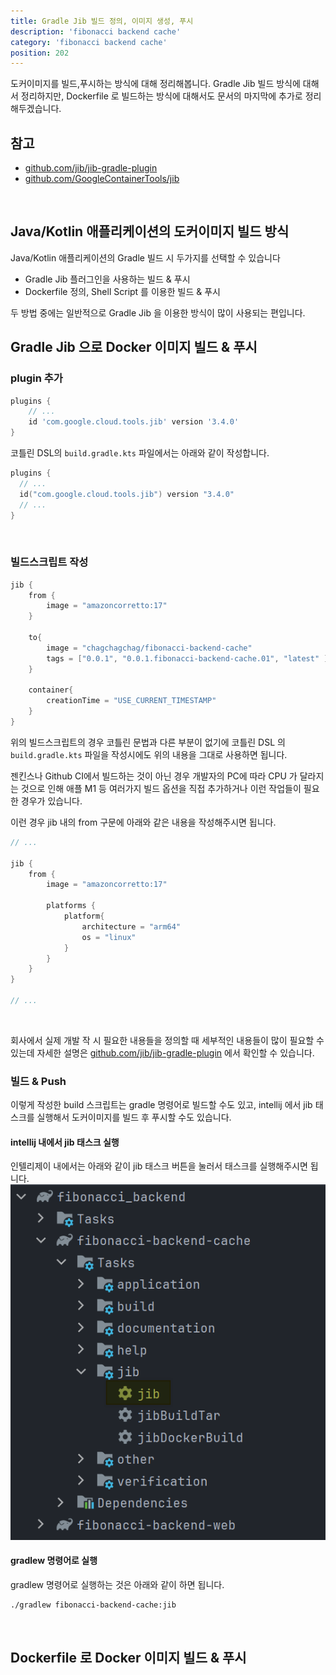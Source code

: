 ```yaml
---
title: Gradle Jib 빌드 정의, 이미지 생성, 푸시
description: 'fibonacci backend cache'
category: 'fibonacci backend cache'
position: 202
---
```


도커이미지를 빌드,푸시하는 방식에 대해 정리해봅니다. Gradle Jib 빌드 방식에 대해서 정리하지만, Dockerfile 로 빌드하는 방식에 대해서도 문서의 마지막에 추가로 정리해두겠습니다.

## 참고
- [github.com/jib/jib-gradle-plugin](https://github.com/GoogleContainerTools/jib/tree/master/jib-gradle-plugin)
- [github.com/GoogleContainerTools/jib](https://github.com/GoogleContainerTools/jib)
<br>


## Java/Kotlin 애플리케이션의 도커이미지 빌드 방식
Java/Kotlin 애플리케이션의 Gradle 빌드 시 두가지를 선택할 수 있습니다
- Gradle Jib 플러그인을 사용하는 빌드 & 푸시
- Dockerfile 정의, Shell Script 를 이용한 빌드 & 푸시

두 방법 중에는 일반적으로 Gradle Jib 을 이용한 방식이 많이 사용되는 편입니다.
<br>

## Gradle Jib 으로 Docker 이미지 빌드 & 푸시
### plugin 추가
```groovy
plugins {
    // ...
	id 'com.google.cloud.tools.jib' version '3.4.0'
}
```

코틀린 DSL의 `build.gradle.kts` 파일에서는 아래와 같이 작성합니다.
```kotlin
plugins {
  // ...
  id("com.google.cloud.tools.jib") version "3.4.0"
  // ...
}
``` 
<br>

### 빌드스크립트 작성
```groovy
jib {
	from {
		image = "amazoncorretto:17"
	}

	to{
		image = "chagchagchag/fibonacci-backend-cache"
		tags = ["0.0.1", "0.0.1.fibonacci-backend-cache.01", "latest" ]
	}

	container{
		creationTime = "USE_CURRENT_TIMESTAMP"
	}
}
```

위의 빌드스크립트의 경우 코틀린 문법과 다른 부분이 없기에 코틀린 DSL 의 `build.gradle.kts` 파일을 작성시에도 위의 내용을 그대로 사용하면 됩니다.

젠킨스나 Github CI에서 빌드하는 것이 아닌 경우 개발자의 PC에 따라 CPU 가 달라지는 것으로 인해 애플 M1 등 여러가지 빌드 옵션을 직접 추가하거나 이런 작업들이 필요한 경우가 있습니다.

이런 경우 jib 내의 from 구문에 아래와 같은 내용을 작성해주시면 됩니다.
```groovy
// ...

jib {
    from {
        image = "amazoncorretto:17"

        platforms {
            platform{
                architecture = "arm64"
                os = "linux"
            }
        }
    }
}

// ...
```
<br>


회사에서 실제 개발 작 시 필요한 내용들을 정의할 때 세부적인 내용들이 많이 필요할 수 있는데 자세한 설명은 [github.com/jib/jib-gradle-plugin](https://github.com/GoogleContainerTools/jib/tree/master/jib-gradle-plugin) 에서 확인할 수 있습니다.
<br>


### 빌드 & Push
이렇게 작성한 build 스크립트는 gradle 명령어로 빌드할 수도 있고, intellij 에서 jib 태스크를 실행해서 도커이미지를 빌드 후 푸시할 수도 있습니다.<br>


#### intellij 내에서 jib 태스크 실행
인텔리제이 내에서는 아래와 같이 jib 태스크 버튼을 눌러서 태스크를 실행해주시면 됩니다.
<img src="https://raw.githubusercontent.com/chagchagchag/fibonacci-backend-docs/main/static/img/202-BACKEND-CACHE-JIB-BUILD/1.png"/>
<br>


#### gradlew 명령어로 실행
gradlew 명령어로 실행하는 것은 아래와 같이 하면 됩니다.
```bash
./gradlew fibonacci-backend-cache:jib
```
<br>


## Dockerfile 로 Docker 이미지 빌드 & 푸시


